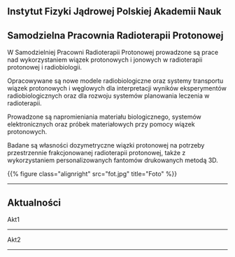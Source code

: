 Instytut Fizyki Jądrowej Polskiej Akademii Nauk
---------------------------------------------------------------------------------------------
Samodzielna Pracownia Radioterapii Protonowej
---------------------------------------------------------------------------------------------


W Samodzielniej Pracowni Radioterapii Protonowej prowadzone są prace nad wykorzystaniem wiązek protonowych i jonowych w radioterapii protonowej i  radiobiologii.

Opracowywane są nowe modele radiobiologiczne oraz systemy transportu wiązek protonowych i węglowych dla interpretacji wyników eksperymentów radiobiologicznych oraz dla rozwoju systemów planowania leczenia w radioterapii.

Prowadzone są napromieniania materiału biologicznego, systemów elektronicznych oraz próbek materiałowych przy pomocy wiązek protonowych.

Badane są własności dozymetryczne wiązki protonowej na potrzeby przestrzennie frakcjonowanej radioterapii protonowej, także z wykorzystaniem personalizowanych fantomów  drukowanych metodą  3D.


{{% figure class="alignright" src="fot.jpg" title="Foto" %}}

---

Aktualności
-----------

Akt1
****

Akt2
****